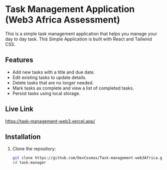 # Task Management Application (Web3 Africa Assessment)

This is a simple task management application that helps you manage your day to day task. This Simple Application is built with React and Tailwind CSS.

## Features

- Add new tasks with a title and due date.
- Edit existing tasks to update details.
- Delete tasks that are no longer needed.
- Mark tasks as complete and view a list of completed tasks.
- Persist tasks using local storage.

## Live Link

https://task-management-web3.vercel.app/

## Installation

1. Clone the repository:
   ```bash
   git clone https://github.com/DevCosmas/Task-management-web3Africa.git
   cd task-manager
   ```
